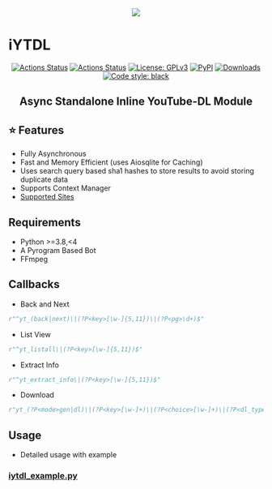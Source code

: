<center><img src="https://i.imgur.com/h7i3L6g.png"></center>

# iYTDL

<p align="center">
<a href="https://github.com/iytdl/iytdl/actions"><img alt="Actions Status" src="https://github.com/psf/black/workflows/Test/badge.svg"></a>
<a href="https://github.com/psf/black/actions"><img alt="Actions Status" src="https://github.com/psf/black/workflows/Primer/badge.svg"></a>
<a href="https://github.com/iytdl/iytdl/blob/main/LICENSE"><img alt="License: GPLv3" src="https://img.shields.io/badge/License-GPLv3-blue.svg"></a>
<a href="https://pypi.org/project/iytdl/"><img alt="PyPI" src="https://img.shields.io/pypi/v/iytdl"></a>
<a href="https://pepy.tech/project/iytdl"><img alt="Downloads" src="https://pepy.tech/badge/iytdl"></a>
<a href="https://github.com/psf/black"><img alt="Code style: black" src="https://img.shields.io/badge/code%20style-black-000000.svg"></a>
</p>

<h2 align="center">Async Standalone Inline YouTube-DL Module</h2>

## ⭐️ Features

- Fully Asynchronous
- Fast and Memory Efficient (uses Aiosqlite for Caching)
- Uses search query based sha1 hashes to store results to avoid storing duplicate data
- Supports Context Manager
- [Supported Sites](https://ytdl-org.github.io/youtube-dl/supportedsites.html)

## Requirements

- Python >=3.8,<4
- A Pyrogram Based Bot
- FFmpeg

## Callbacks

- Back and Next

```python
r"^yt_(back|next)\|(?P<key>[\w-]{5,11})\|(?P<pg>\d+)$"
```

- List View

```python
r"^yt_listall\|(?P<key>[\w-]{5,11})$"
```

- Extract Info

```python
r"^yt_extract_info\|(?P<key>[\w-]{5,11})$"
```

- Download

```python
r"yt_(?P<mode>gen|dl)\|(?P<key>[\w-]+)\|(?P<choice>[\w-]+)\|(?P<dl_type>a|v)$"
```

## Usage

- Detailed usage with example

### [iytdl_example.py](https://github.com/iytdl/iytdl/blob/master/example/iytdl_example.py)
